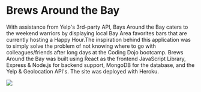# Brews Around the Bay

With assistance from Yelp's 3rd-party API, Bays Around the Bay caters to the weekend warriors by displaying local Bay Area favorites bars that are currently hosting a Happy Hour.The inspiration behind this application was to simply solve the problem of not knowing where to go with colleagues/friends after long days at the Coding Dojo bootcamp. Brews Around the Bay was built using React as the frontend JavaScript Library, Express & Node.js for backend support, MongoDB for the database, and the Yelp & Geolocation API's. The site was deployed with Heroku.

![](baybrews.gif)
